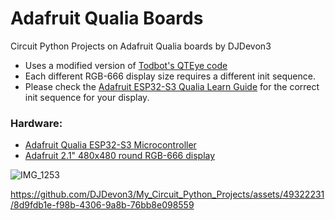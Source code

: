 # Adafruit Qualia Boards
Circuit Python Projects on Adafruit Qualia boards by DJDevon3

- Uses a modified version of [Todbot's QTEye code](https://github.com/todbot/circuitpython-tricks/tree/main/larger-tricks/eyeballs)
- Each different RGB-666 display size requires a different init sequence.
- Please check the [Adafruit ESP32-S3 Qualia Learn Guide](https://learn.adafruit.com/adafruit-qualia-esp32-s3-for-rgb666-displays) for the correct init sequence for your display.

### Hardware:
- [Adafruit Qualia ESP32-S3 Microcontroller](https://www.adafruit.com/product/5800)
- [Adafruit 2.1" 480x480 round RGB-666 display](https://www.adafruit.com/product/5792)

![IMG_1253](https://github.com/DJDevon3/My_Circuit_Python_Projects/assets/49322231/d01fb2cf-7b7d-4c68-867a-9614732c275d)

https://github.com/DJDevon3/My_Circuit_Python_Projects/assets/49322231/8d9fdb1e-f98b-4306-9a8b-76bb8e098559


